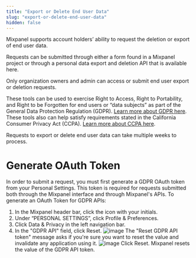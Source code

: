 ```yaml
---
title: "Export or Delete End User Data"
slug: "export-or-delete-end-user-data"
hidden: false
---
```


Mixpanel supports account holders’ ability to request the deletion or export of end user data.

Requests can be submitted through either a form found in a Mixpanel project or through a personal data export and deletion API that is available here.

Only organization owners and admin can access or submit end user export or deletion requests. 

These tools can be used to exercise Right to Access, Right to Portability, and Right to be Forgotten for end users or “data subjects” as part of the General Data Protection Regulation (GDPR). [Learn more about GDPR here](https://mixpanel.com/legal/mixpanel-gdpr/). These tools also can help satisfy requirements stated in the California Consumer Privacy Act (CCPA). [Learn more about CCPA here](https://mixpanel.com/legal/mixpanel-ccpa/).

Requests to export or delete end user data can take multiple weeks to process. 

# Generate OAuth Token

In order to submit a request, you must first generate a GDPR OAuth token from your Personal Settings. This token is required for requests submitted both through the Mixpanel interface and through Mixpanel's APIs. To generate an OAuth Token for GDPR APIs:

1. In the Mixpanel header bar, click the icon with your initials.
2. Under  “PERSONAL SETTINGS”, click Profile & Preferences.
3. Click Data & Privacy in the left navigation bar.
4. In the "GDPR API" field, click Reset.
![image](https://user-images.githubusercontent.com/13734965/230127034-c54d135d-b477-4f24-9fb0-ab87ef4bd518.png)
The "Reset GDPR API token" message asks if you're sure you want to reset the value and invalidate any application using it.
![image](https://user-images.githubusercontent.com/13734965/230127075-a1db0435-08c2-46b7-9c70-f6db335c379e.png)
Click Reset. Mixpanel resets the value of the GDPR API token. 
